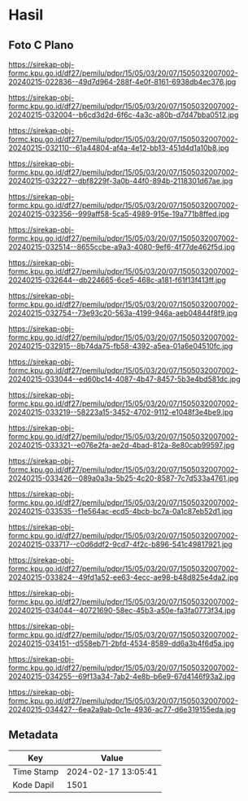 # Hasil

## Foto C Plano

https://sirekap-obj-formc.kpu.go.id/df27/pemilu/pdpr/15/05/03/20/07/1505032007002-20240215-022836--49d7d964-288f-4e0f-8161-6938db4ec376.jpg

https://sirekap-obj-formc.kpu.go.id/df27/pemilu/pdpr/15/05/03/20/07/1505032007002-20240215-032004--b6cd3d2d-6f6c-4a3c-a80b-d7d47bba0512.jpg

https://sirekap-obj-formc.kpu.go.id/df27/pemilu/pdpr/15/05/03/20/07/1505032007002-20240215-032110--61a44804-af4a-4e12-bb13-451d4d1a10b8.jpg

https://sirekap-obj-formc.kpu.go.id/df27/pemilu/pdpr/15/05/03/20/07/1505032007002-20240215-032227--dbf8229f-3a0b-44f0-894b-2118301d67ae.jpg

https://sirekap-obj-formc.kpu.go.id/df27/pemilu/pdpr/15/05/03/20/07/1505032007002-20240215-032356--999aff58-5ca5-4989-915e-19a771b8ffed.jpg

https://sirekap-obj-formc.kpu.go.id/df27/pemilu/pdpr/15/05/03/20/07/1505032007002-20240215-032514--8655ccbe-a9a3-4080-9ef6-4f77de462f5d.jpg

https://sirekap-obj-formc.kpu.go.id/df27/pemilu/pdpr/15/05/03/20/07/1505032007002-20240215-032644--db224665-6ce5-468c-a181-f61f13f413ff.jpg

https://sirekap-obj-formc.kpu.go.id/df27/pemilu/pdpr/15/05/03/20/07/1505032007002-20240215-032754--73e93c20-563a-4199-946a-aeb04844f8f9.jpg

https://sirekap-obj-formc.kpu.go.id/df27/pemilu/pdpr/15/05/03/20/07/1505032007002-20240215-032915--8b74da75-fb58-4392-a5ea-01a6e04510fc.jpg

https://sirekap-obj-formc.kpu.go.id/df27/pemilu/pdpr/15/05/03/20/07/1505032007002-20240215-033044--ed60bc14-4087-4b47-8457-5b3e4bd581dc.jpg

https://sirekap-obj-formc.kpu.go.id/df27/pemilu/pdpr/15/05/03/20/07/1505032007002-20240215-033219--58223a15-3452-4702-9112-e1048f3e4be9.jpg

https://sirekap-obj-formc.kpu.go.id/df27/pemilu/pdpr/15/05/03/20/07/1505032007002-20240215-033321--e076e2fa-ae2d-4bad-812a-8e80cab99597.jpg

https://sirekap-obj-formc.kpu.go.id/df27/pemilu/pdpr/15/05/03/20/07/1505032007002-20240215-033426--089a0a3a-5b25-4c20-8587-7c7d533a4761.jpg

https://sirekap-obj-formc.kpu.go.id/df27/pemilu/pdpr/15/05/03/20/07/1505032007002-20240215-033535--f1e564ac-ecd5-4bcb-bc7a-0a1c87eb52d1.jpg

https://sirekap-obj-formc.kpu.go.id/df27/pemilu/pdpr/15/05/03/20/07/1505032007002-20240215-033717--c0d6ddf2-9cd7-4f2c-b896-541c49817921.jpg

https://sirekap-obj-formc.kpu.go.id/df27/pemilu/pdpr/15/05/03/20/07/1505032007002-20240215-033824--49fd1a52-ee63-4ecc-ae98-b48d825e4da2.jpg

https://sirekap-obj-formc.kpu.go.id/df27/pemilu/pdpr/15/05/03/20/07/1505032007002-20240215-034044--40721690-58ec-45b3-a50e-fa3fa0773f34.jpg

https://sirekap-obj-formc.kpu.go.id/df27/pemilu/pdpr/15/05/03/20/07/1505032007002-20240215-034151--d558eb71-2bfd-4534-8589-dd6a3b4f6d5a.jpg

https://sirekap-obj-formc.kpu.go.id/df27/pemilu/pdpr/15/05/03/20/07/1505032007002-20240215-034255--69f13a34-7ab2-4e8b-b6e9-67d4146f93a2.jpg

https://sirekap-obj-formc.kpu.go.id/df27/pemilu/pdpr/15/05/03/20/07/1505032007002-20240215-034427--6ea2a9ab-0c1e-4936-ac77-d6e319155eda.jpg


## Metadata

| Key        | Value               |
| ---------- | ------------------- |
| Time Stamp | 2024-02-17 13:05:41 |
| Kode Dapil | 1501                |



